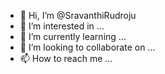 - 👋 Hi, I’m @SravanthiRudroju
- 👀 I’m interested in ...
- 🌱 I’m currently learning ...
- 💞️ I’m looking to collaborate on ...
- 📫 How to reach me ...

<!---
SravanthiRudroju/SravanthiRudroju is a ✨ special ✨ repository because its `README.md` (this file) appears on your GitHub profile.
You can click the Preview link to take a look at your changes.
--->
